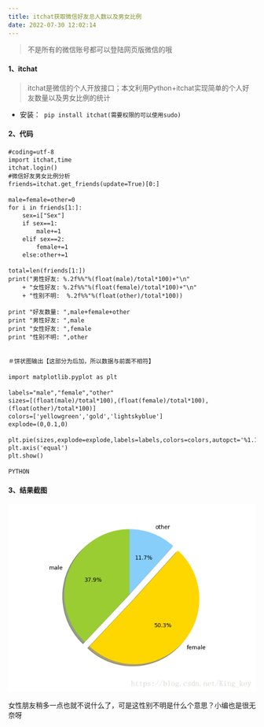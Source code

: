 ```yaml
---
title: itchat获取微信好友总人数以及男女比例
date: 2022-07-30 12:02:14
---
```


> 不是所有的微信账号都可以登陆网页版微信的哦

<!--more-->

#### 1、itchat

> itchat是微信的个人开放接口；本文利用Python+itchat实现简单的个人好友数量以及男女比例的统计

- 安装：` pip install itchat(需要权限的可以使用sudo)`

#### 2、代码

```
#coding=utf-8
import itchat,time
itchat.login()
#微信好友男女比例分析
friends=itchat.get_friends(update=True)[0:]

male=female=other=0
for i in friends[1:]:
    sex=i["Sex"]
    if sex==1:
        male+=1
    elif sex==2:
        female+=1
    else:other+=1

total=len(friends[1:])
print("男性好友: %.2f%%"%(float(male)/total*100)+"\n"
    + "女性好友: %.2f%%"%(float(female)/total*100)+"\n"
    + "性别不明:  %.2f%%"%(float(other)/total*100))

print "好友数量: ",male+female+other
print "男性好友: ",male
print "女性好友: ",female
print "性别不明: ",other


＃饼状图输出【这部分为后加，所以数据与前面不相符】

import matplotlib.pyplot as plt

labels="male","female","other"
sizes=[(float(male)/total*100),(float(female)/total*100),(float(other)/total*100)]
colors=['yellowgreen','gold','lightskyblue']
explode=(0,0.1,0)

plt.pie(sizes,explode=explode,labels=labels,colors=colors,autopct='%1.1f%%',shadow=True,startangle=90)
plt.axis('equal')
plt.show()

PYTHON
```

#### 3、结果截图

![img](./20181001095845376.png)

女性朋友稍多一点也就不说什么了，可是这性别不明是什么个意思？小编也是很无奈呀